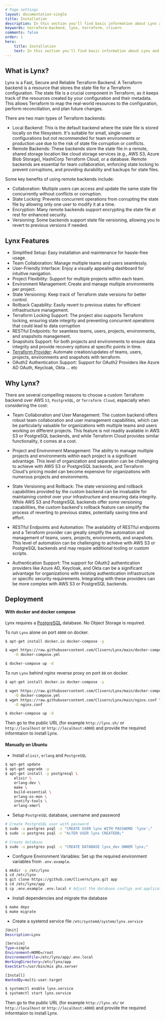```yaml
---
# Page settings
layout: documentation-single
title: Installation
description: In this section you'll find basic information about Lynx and how to install it and use it properly. If you're first time user then you should read this section first.
keywords: terraform-backend, lynx, terraform, clivern
comments: false
order: 1
hero:
    title: Installation
    text: In this section you'll find basic information about Lynx and how to install it and use it properly. If you're first time user then you should read this section first.
---
```


## What is Lynx?

Lynx is a Fast, Secure and Reliable Terraform Backend. A Terraform backend is a resource that stores the state file for a Terraform configuration. The state file is a crucial component in Terraform, as it keeps track of the resources created by your configuration and their metadata. This allows Terraform to map the real-world resources to the configuration, perform reconciliation, and plan future changes.

There are two main types of Terraform backends:

- Local Backend: This is the default backend where the state file is stored locally on the filesystem. It's suitable for small, single-user configurations but not recommended for team environments or production use due to the risk of state file corruption or conflicts.
- Remote Backends: These backends store the state file in a remote, shared storage location like cloud storage services (e.g., AWS S3, Azure Blob Storage), HashiCorp Terraform Cloud, or a database. Remote backends are essential for team collaboration, enforcing state locking to prevent corruptions, and providing durability and backups for state files.

Some key benefits of using remote backends include:

- Collaboration: Multiple users can access and update the same state file concurrently without conflicts or corruption.
- State Locking: Prevents concurrent operations from corrupting the state file by allowing only one user to modify it at a time.
- Encryption: Many remote backends support encrypting the state file at rest for enhanced security.
- Versioning: Some backends support state file versioning, allowing you to revert to previous versions if needed.


## Lynx Features

- Simplified Setup: Easy installation and maintenance for hassle-free usage.
- Team Collaboration: Manage multiple teams and users seamlessly.
- User-Friendly Interface: Enjoy a visually appealing dashboard for intuitive navigation.
- Project Flexibility: Support for multiple projects within each team.
- Environment Management: Create and manage multiple environments per project.
- State Versioning: Keep track of Terraform state versions for better control.
- Rollback Capability: Easily revert to previous states for efficient infrastructure management.
- Terraform Locking Support: The project also supports Terraform locking, ensuring state integrity and preventing concurrent operations that could lead to data corruption
- RESTful Endpoints: for seamless teams, users, projects, environments, and snapshots management.
- Snapshots Support: for both projects and environments to ensure data integrity and provide recovery options at specific points in time.
- [Terraform Provider](https://github.com/Clivern/terraform-provider-lynx): Automate creation/updates of teams, users, projects, environments and snapshots with terraform.
- OAuth2 Authentication Support: Support for OAuth2 Providers like Azure AD OAuth, Keycloak, Okta ... etc


## Why Lynx?

There are several compelling reasons to choose a custom Terraform backend over AWS `S3`, `PostgreSQL`, or `Terraform Cloud`, especially when considering the cost:

- Team Collaboration and User Management: The custom backend offers robust team collaboration and user management capabilities, which can be particularly valuable for organizations with multiple teams and users working on different projects. This feature is not readily available in AWS S3 or PostgreSQL backends, and while Terraform Cloud provides similar functionality, it comes at a cost.

- Project and Environment Management: The ability to manage multiple projects and environments within each project is a significant advantage. This level of organization and separation can be challenging to achieve with AWS S3 or PostgreSQL backends, and Terraform Cloud's pricing model can become expensive for organizations with numerous projects and environments.

- State Versioning and Rollback: The state versioning and rollback capabilities provided by the custom backend can be invaluable for maintaining control over your infrastructure and ensuring data integrity. While AWS S3 and PostgreSQL backends offer some versioning capabilities, the custom backend's rollback feature can simplify the process of reverting to previous states, potentially saving time and effort.

- RESTful Endpoints and Automation: The availability of RESTful endpoints and a Terraform provider can greatly simplify the automation and management of teams, users, projects, environments, and snapshots. This level of automation can be challenging to achieve with AWS S3 or PostgreSQL backends and may require additional tooling or custom scripts.

- Authentication Support: The support for OAuth2 authentication providers like Azure AD, Keycloak, and Okta can be a significant advantage for organizations with existing authentication infrastructure or specific security requirements. Integrating with these providers can be more complex with AWS S3 or PostgreSQL backends.


## Deployment

#### With docker and docker compose

Lynx requires a [PostgreSQL](https://www.postgresql.org/) database. No Object Storage is required.

To run `Lynx` alone on port `4000` on docker.

```bash
$ apt-get install docker.io docker-compose -y

$ wget https://raw.githubusercontent.com/Clivern/Lynx/main/docker-compose.yml \
    -O docker-compose.yml

$ docker-compose up -d
```

To run `Lynx` behind nginx reverse proxy on port `80` on docker.

```bash
$ apt-get install docker.io docker-compose -y

$ wget https://raw.githubusercontent.com/Clivern/Lynx/main/docker-compose-nginx.yml \
    -O docker-compose.yml
$ wget https://raw.githubusercontent.com/Clivern/Lynx/main/nginx.conf \
    -O nginx.conf

$ docker-compose up -d
```

Then go to the public URL (for example `http://lynx.sh/` or `http://localhost` or `http://localhost:4000`) and provide the required informtaion to install Lynx.


#### Manually on Ubuntu

- Install `elixir`, `erlang` and `PostgreSQL`

```zsh
$ apt-get update
$ apt-get upgrade -y
$ apt-get install -y postgresql \
    elixir \
    erlang-dev \
    make \
    build-essential \
    erlang-os-mon \
    inotify-tools \
    erlang-xmerl
```

- Setup `PostgreSQL` database, username and password

```zsh
# Create PostgreSQL user with password
$ sudo -u postgres psql -c "CREATE USER lynx WITH PASSWORD 'lynx';"
$ sudo -u postgres psql -c "ALTER USER lynx CREATEDB;"

# Create database
$ sudo -u postgres psql -c "CREATE DATABASE lynx_dev OWNER lynx;"
```

- Configure Environment Variables: Set up the required environment variables from `.env.example`.

```zsh
$ mkdir -p /etc/lynx
$ cd /etc/lynx
$ git clone https://github.com/Clivern/Lynx.git app
$ cd /etc/lynx/app
$ cp .env.example .env.local # Adjust the database configs and application port to be 80 for example
```

- Install dependencies and migrate the database

```zsh
$ make deps
$ make migrate
```

- Create a systemd service file `/etc/systemd/system/lynx.service`

```zsh
[Unit]
Description=Lynx

[Service]
Type=simple
Environment=HOME=/root
EnvironmentFile=/etc/lynx/app/.env.local
WorkingDirectory=/etc/lynx/app
ExecStart=/usr/bin/mix phx.server

[Install]
WantedBy=multi-user.target
```

```zsh
$ systemctl enable lynx.service
$ systemctl start lynx.service
```

Then go to the public URL (for example `http://lynx.sh/` or `http://localhost` or `http://localhost:4000`) and provide the required informtaion to install Lynx.